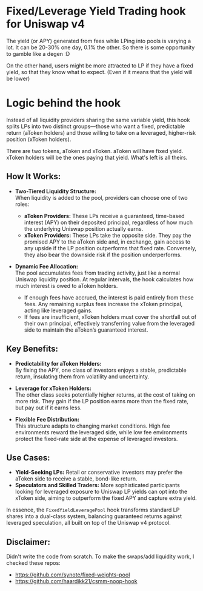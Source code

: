 # Fixed/Leverage Yield Trading hook for Uniswap v4

The yield (or APY) generated from fees while LPing into pools is varying a lot. 
It can be 20-30% one day, 0.1% the other. So there is some opportunity to gamble like a degen :D

On the other hand, users might be more attracted to LP if they have a fixed yield, so that they know what to expect. (Even if it means that the yield will be lower)

# Logic behind the hook

Instead of all liquidity providers sharing the same variable yield, this hook splits LPs into two distinct groups—those who want a fixed, predictable return (aToken holders) and those willing to take on a leveraged, higher-risk position (xToken holders).

There are two tokens, aToken and xToken. aToken will have fixed yield. xToken holders will be the ones paying that yield. What's left is all theirs. 

## How It Works:

- **Two-Tiered Liquidity Structure:**  
  When liquidity is added to the pool, providers can choose one of two roles:  
  - **aToken Providers:** These LPs receive a guaranteed, time-based interest (APY) on their deposited principal, regardless of how much the underlying Uniswap position actually earns.  
  - **xToken Providers:** These LPs take the opposite side. They pay the promised APY to the aToken side and, in exchange, gain access to any upside if the LP position outperforms that fixed rate. Conversely, they also bear the downside risk if the position underperforms.

- **Dynamic Fee Allocation:**  
  The pool accumulates fees from trading activity, just like a normal Uniswap liquidity position. At regular intervals, the hook calculates how much interest is owed to aToken holders.  
  - If enough fees have accrued, the interest is paid entirely from these fees. Any remaining surplus fees increase the xToken principal, acting like leveraged gains.  
  - If fees are insufficient, xToken holders must cover the shortfall out of their own principal, effectively transferring value from the leveraged side to maintain the aToken’s guaranteed interest.

## Key Benefits:

- **Predictability for aToken Holders:**  
  By fixing the APY, one class of investors enjoys a stable, predictable return, insulating them from volatility and uncertainty.

- **Leverage for xToken Holders:**  
  The other class seeks potentially higher returns, at the cost of taking on more risk. They gain if the LP position earns more than the fixed rate, but pay out if it earns less.

- **Flexible Fee Distribution:**  
  This structure adapts to changing market conditions. High fee environments reward the leveraged side, while low fee environments protect the fixed-rate side at the expense of leveraged investors.

## **Use Cases:**

- **Yield-Seeking LPs:** Retail or conservative investors may prefer the aToken side to receive a stable, bond-like return.  
- **Speculators and Skilled Traders:** More sophisticated participants looking for leveraged exposure to Uniswap LP yields can opt into the xToken side, aiming to outperform the fixed APY and capture extra yield.

In essence, the `FixedYieldLeveragePool` hook transforms standard LP shares into a dual-class system, balancing guaranteed returns against leveraged speculation, all built on top of the Uniswap v4 protocol.

## Disclaimer: 
Didn't write the code from scratch. To make the swaps/add liquidity work, I checked these repos:
- https://github.com/synote/fixed-weights-pool
- https://github.com/haardikk21/csmm-noop-hook